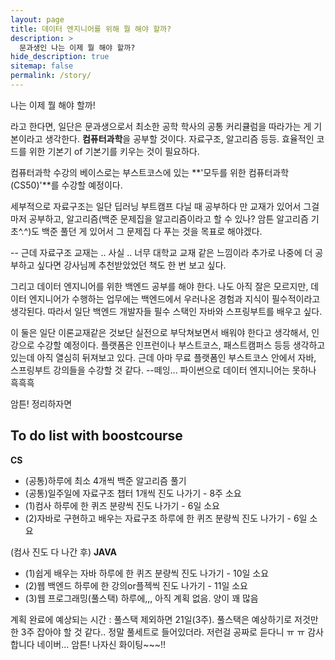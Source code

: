 ```yaml
---
layout: page
title: 데이터 엔지니어를 위해 뭘 해야 할까?
description: >
  문과생인 나는 이제 뭘 해야 할까?
hide_description: true
sitemap: false
permalink: /story/
---
```


나는 이제 뭘 해야 할까!

라고 한다면, 일단은 문과생으로서 최소한 공학 학사의 공통 커리큘럼을 따라가는 게 기본이라고 생각한다. **컴퓨터과학**을 공부할 것이다. 자료구조, 알고리즘 등등. 효율적인 코드를 위한 기본기 of 기본기를 키우는 것이 필요하다.

컴퓨터과학 수강의 베이스로는 부스트코스에 있는 **'모두를 위한 컴퓨터과학(CS50)'**를 수강할 예정이다.

세부적으로 자료구조는 일단 딥러닝 부트캠프 다닐 때 공부하다 만 교재가 있어서 그걸 마저 공부하고, 알고리즘(백준 문제집을 알고리즘이라고 할 수 있나? 암튼 알고리즘 기초^.^)도 백준 풀던 게 있어서 그 문제집 다 푸는 것을 목표로 해야겠다.

-- 근데 자료구조 교재는 .. 사실 .. 너무 대학교 교재 같은 느낌이라 추가로 나중에 더 공부하고 싶다면 강사님께 추천받았었던 책도 한 번 보고 싶다.




그리고 데이터 엔지니어를 위한 백엔드 공부를 해야 한다. 나도 아직 잘은 모르지만, 데이터 엔지니어가 수행하는 업무에는 백엔드에서 우러나온 경험과 지식이 필수적이라고 생각된다. 따라서 일단 백엔드 개발자들 필수 스택인 자바와 스프링부트를 배우고 싶다.

이 둘은 일단 이론교재같은 것보단 실전으로 부닥쳐보면서 배워야 한다고 생각해서, 인강으로 수강할 예정이다. 플랫폼은 인프런이나 부스트코스, 패스트캠퍼스 등등 생각하고 있는데 아직 열심히 뒤져보고 있다. 근데 아마 무료 플랫폼인 부스트코스 안에서 자바, 스프링부트 강의들을 수강할 것 같다. --떼잉... 파이썬으로 데이터 엔지니어는 못하나 흑흑흑


암튼! 정리하자면
## To do list with boostcourse
**CS**
* (공통)하루에 최소 4개씩 백준 알고리즘 풀기
* (공통)일주일에 자료구조 챕터 1개씩 진도 나가기 - 8주 소요
* (1)컴사 하루에 한 퀴즈 분량씩 진도 나가기 - 6일 소요
* (2)자바로 구현하고 배우는 자료구조 하루에 한 퀴즈 분량씩 진도 나가기 - 6일 소요

(컴사 진도 다 나간 후)
**JAVA**
* (1)쉽게 배우는 자바 하루에 한 퀴즈 분량씩 진도 나가기 - 10일 소요
* (2)웹 백엔드 하루에 한 강의or플젝씩 진도 나가기 - 11일 소요
* (3)웹 프로그래밍(풀스택) 하루에,,, 아직 계획 없음. 양이 꽤 많음


계획 완료에 예상되는 시간 : 풀스택 제외하면 21일(3주). 풀스택은 예상하기로 저것만 한 3주 잡아야 할 것 같다.. 정말 풀세트로 들어있더라. 저런걸 공짜로 듣다니 ㅠ ㅠ 감사합니다 네이버... 암튼! 나자신 화이팅~~~!!
